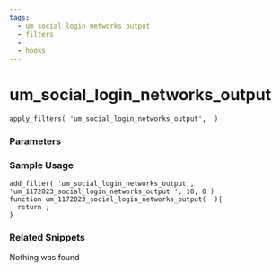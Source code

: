 ```yaml
---
tags: 
  - um_social_login_networks_output
  - filters
  - 
  - hooks
---
```

# um\_social\_login\_networks\_output

``` php:no-line-numbers
apply_filters( 'um_social_login_networks_output',  )
```
<div class='hook-sep'></div>

### Parameters

<div class='hook-sep'></div>



### Sample Usage

``` php:no-line-numbers
add_filter( 'um_social_login_networks_output', 'um_1172023_social_login_networks_output ', 10, 0 )
function um_1172023_social_login_networks_output(  ){
  return ;
}
```
<div class='hook-sep'></div>



### Related Snippets

Nothing was found

